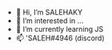 - 👋 Hi, I’m SALEHAKY
- 👀 I’m interested in ...
- 🌱 I’m currently learning JS
- 📫 'SALEH#4946 (discord)

<!---
SALEHAKY/SALEHAKY is a ✨ special ✨ repository because its `README.md` (this file) appears on your GitHub profile.
You can click the Preview link to take a look at your changes.
--->
